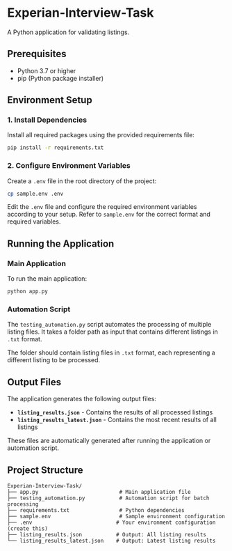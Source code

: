 # Experian-Interview-Task

A Python application for validating listings.

## Prerequisites

- Python 3.7 or higher
- pip (Python package installer)

## Environment Setup

### 1. Install Dependencies

Install all required packages using the provided requirements file:

```bash
pip install -r requirements.txt
```

### 2. Configure Environment Variables

Create a `.env` file in the root directory of the project:

```bash
cp sample.env .env
```

Edit the `.env` file and configure the required environment variables according to your setup. Refer to `sample.env` for the correct format and required variables.

## Running the Application

### Main Application

To run the main application:

```bash
python app.py
```

### Automation Script

The `testing_automation.py` script automates the processing of multiple listing files. It takes a folder path as input that contains different listings in `.txt` format.

The folder should contain listing files in `.txt` format, each representing a different listing to be processed.

## Output Files

The application generates the following output files:

- **`listing_results.json`** - Contains the results of all processed listings
- **`listing_results_latest.json`** - Contains the most recent results of all listings

These files are automatically generated after running the application or automation script.

## Project Structure

```
Experian-Interview-Task/
├── app.py                          # Main application file
├── testing_automation.py           # Automation script for batch processing
├── requirements.txt                # Python dependencies
├── sample.env                      # Sample environment configuration
├── .env                           # Your environment configuration (create this)
├── listing_results.json           # Output: All listing results
└── listing_results_latest.json    # Output: Latest listing results
```
